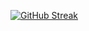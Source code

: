 [![GitHub Streak](http://github-readme-streak-stats.herokuapp.com?user=Mohamedamine2005&theme=violet-punch&hide_border=true&mode=weekly&card_width=1080&ring=22DCEB)](https://git.io/streak-stats)
